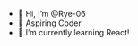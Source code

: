 - 👋 Hi, I’m @Rye-06
- 👀 Aspiring Coder
- 🌱 I’m currently learning React!


<!---
Rye-06/Rye-06 is a ✨ special ✨ repository because its `README.md` (this file) appears on your GitHub profile.
You can click the Preview link to take a look at your changes.
--->
